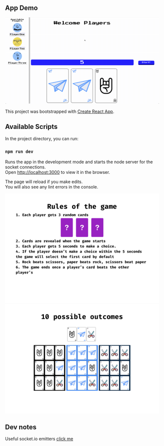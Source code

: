 ## App Demo

![App Demo](/img/app_demo.gif)

This project was bootstrapped with [Create React App](https://github.com/facebook/create-react-app).

## Available Scripts

In the project directory, you can run:

### `npm run dev`

Runs the app in the development mode and starts the node server for the socket connections.<br>
Open [http://localhost:3000](http://localhost:3000) to view it in the browser.

The page will reload if you make edits.<br>
You will also see any lint errors in the console.

![Rules of the game](/img/rules.png)
![Outcomes](/img/outcomes.png)

## Dev notes

Useful socket.io emitters [click me](https://stackoverflow.com/questions/10058226/send-response-to-all-clients-except-sender)